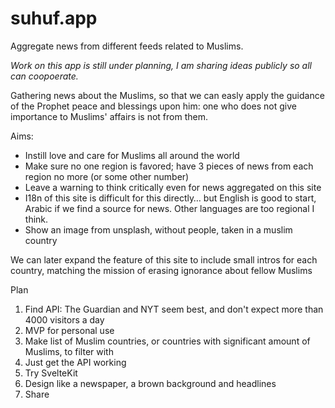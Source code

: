 # suhuf.app
Aggregate news from different feeds related to Muslims.

*Work on this app is still under planning, I am sharing ideas publicly so all can coopoerate.*

Gathering news about the Muslims, so that we can easly apply the guidance of the Prophet peace and blessings upon him: one who does not give importance to Muslims' affairs is not from them. 

Aims:
- Instill love and care for Muslims all around the world
- Make sure no one region is favored; have 3 pieces of news from each region no more (or some other number)
- Leave a warning to think critically even for news aggregated on this site
- I18n of this site is difficult for this directly… but English is good to start, Arabic if we find a source for news. Other languages are too regional I think.
- Show an image from unsplash, without people, taken in a muslim country

We can later expand the feature of this site to include small intros for each country, matching the mission of erasing ignorance about fellow Muslims

Plan
1. Find API: The Guardian and NYT seem best, and don't expect more than 4000 visitors a day
2. MVP for personal use
  3. Make list of Muslim countries, or countries with significant amount of Muslims, to filter with
  1. Just get the API working
  2. Try SvelteKit
4. Design like a newspaper, a brown background and headlines
5. Share
